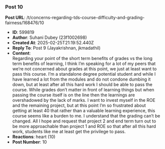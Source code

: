 ### Post 10
**Post URL**: /t/concerns-regarding-tds-course-difficulty-and-grading-fairness/168476/10
- **ID**: 599819
- **Author**: Suhani Dubey (23f1002698)
- **Created At**: 2025-02-25T21:19:52.440Z
- **Reply To**: Post 9 (Jayakrishnan, jkmadathil)
- **Content**:  
  Regarding your point of the short term benefits of grades vs the long term benefits of learning, I think I’m speaking for a lot of my peers that we’re not concerned about grades at this point, we just at least want to pass this course.
I’m a standalone degree potential student and while I have learned a lot from the modules and do not condone dumbing it down, but at least after all this hard work I should be able to pass the course.
While grades don’t matter in front of learning things but when passing the course itself is on the line then the learnings are overshadowed by the lack of marks. I want to invest myself in the ROE and the remaining project, but at this point I’m so frustrated about getting at least 40 that rather than a valuable learning experience, this course seems like a burden to me.
I understand that the grading can’t be changed. All I hope and request that project 2 and end term turn out to be more approachable than project 1 and ROE so that after all this hard work, students like me at least get the privilege to pass.
- **Reactions**: heart (10)
- **Post Number**: 10

